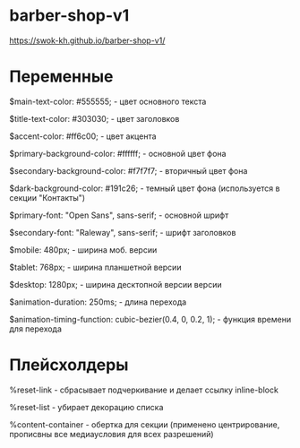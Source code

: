 # barber-shop-v1

https://swok-kh.github.io/barber-shop-v1/

# Переменные

\$main-text-color: #555555; - цвет основного текста

\$title-text-color: #303030; - цвет заголовков

\$accent-color: #ff6c00; - цвет акцента

\$primary-background-color: #ffffff; - основной цвет фона

\$secondary-background-color: #f7f7f7; - вторичный цвет фона

\$dark-background-color: #191c26; - темный цвет фона (используется в секции "Контакты")

\$primary-font: "Open Sans", sans-serif; - основной шрифт

\$secondary-font: "Raleway", sans-serif; - шрифт заголовков

\$mobile: 480px; - ширина моб. версии

\$tablet: 768px; - ширина планшетной версии

\$desktop: 1280px; - ширина десктопной версии версии

\$animation-duration: 250ms; - длина перехода

\$animation-timing-function: cubic-bezier(0.4, 0, 0.2, 1); - функция времени для перехода

# Плейсхолдеры

%reset-link - сбрасывает подчеркивание и делает ссылку inline-block

%reset-list - убирает декорацию списка

%content-container - обертка для секции (применено центрирование, прописвны все медиаусловия для всех разрешений)
